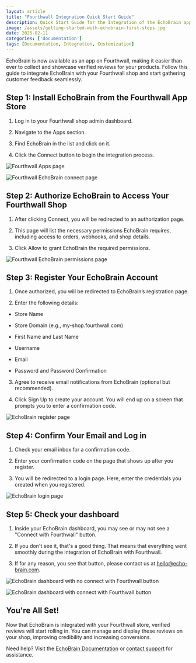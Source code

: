 ```yaml
---
layout: article
title: "Fourthwall Integration Quick Start Guide"
description: Quick Start Guide for the Integration of the EchoBrain app in the Fourthwall platform.
image: /assets/getting-started-with-echobrain-first-steps.jpg
date: 2025-02-11
categories: ['documentation']
tags: [Documentation, Integration, Customization]
---
```


EchoBrain is now available as an app on Fourthwall, making it easier than ever to collect and showcase verified reviews for your products. Follow this guide to integrate EchoBrain with your Fourthwall shop and start gathering customer feedback seamlessly.


## Step 1: Install EchoBrain from the Fourthwall App Store
1. Log in to your Fourthwall shop admin dashboard.

2. Navigate to the Apps section.

3. Find EchoBrain in the list and click on it.

4. Click the Connect button to begin the integration process.


![Fourthwall Apps page](/assets/posts/new_fw_apps_page.jpg)

![Fourthwall EchoBrain connect page](/assets/posts/new_fw_echobrain_connect_page.jpg)


## Step 2: Authorize EchoBrain to Access Your Fourthwall Shop
1. After clicking Connect, you will be redirected to an authorization page.

2. This page will list the necessary permissions EchoBrain requires, including access to orders, webhooks, and shop details.

3. Click Allow to grant EchoBrain the required permissions.


![Fourthwall EchoBrain permissions page](/assets/posts/new_fw_echobrain_permissions_page.jpg)


## Step 3: Register Your EchoBrain Account
1. Once authorized, you will be redirected to EchoBrain’s registration page.

2. Enter the following details:

  - Store Name

  - Store Domain (e.g., my-shop.fourthwall.com)

  - First Name and Last Name

  - Username

  - Email

  - Password and Password Confirmation

3. Agree to receive email notifications from EchoBrain (optional but recommended).

4. Click Sign Up to create your account. You will end up on a screen that prompts you to enter a confirmation code.


![EchoBrain register page](/assets/posts/new_echobrain_register_page.jpg)


## Step 4: Confirm Your Email and Log in

1. Check your email inbox for a confirmation code.

2. Enter your confirmation code on the page that shows up after you register.

3. You will be redirected to a login page. Here, enter the credentials you created when you registered.


![EchoBrain login page](/assets/posts/new_echobrain_login_page.jpg)


## Step 5: Check your dashboard

1. Inside your EchoBrain dashboard, you may see or may not see a "Connect with Fourthwall" button.
   
2. If you don't see it, that's a good thing. That means that everything went smoothly during the integration of EchoBrain with Fourthwall.

3. If for any reason, you see that button, please contact us at hello@echo-brain.com.


![EchoBrain dashboard with no connect with Fourthwall button](/assets/posts/new_echobrain_dashboard_no_connect.jpg)

![EchoBrain dashboard with connect with Fourthwall button](/assets/posts/new_echobrain_dashboard_connect.jpg)


## You're All Set!

Now that EchoBrain is integrated with your Fourthwall store, verified reviews will start rolling in. You can manage and display these reviews on your shop, improving credibility and increasing conversions.

Need help? Visit the [EchoBrain Documentation](https://echo-brain.com/blog/) or [contact support](mailto:hello@echo-brain.com) for assistance.
